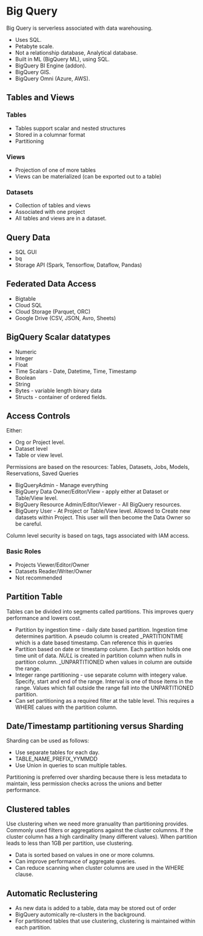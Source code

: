 # Big Query

Big Query is serverless associated with data warehousing. 

- Uses SQL.
- Petabyte scale.
- Not a relationship database, Analytical database.
- Built in ML (BigQuery ML), using SQL.
- BigQuery BI Engine (addon).
- BigQuery GIS.
- BigQuery Omni (Azure, AWS).


## Tables and Views

### Tables

- Tables support scalar and nested structures
- Stored in a columnar format
- Partitioning

### Views

- Projection of one of more tables
- Views can be materialized (can be exported out to a table)


### Datasets

- Collection of tables and views
- Associated with one project
- All tables and views are in a dataset.

## Query Data

- SQL GUI
- bq
- Storage API (Spark, Tensorflow, Dataflow, Pandas)

## Federated Data Access

- Bigtable
- Cloud SQL
- Cloud Storage (Parquet, ORC)
- Google Drive (CSV, JSON, Avro, Sheets)

## BigQuery Scalar datatypes

- Numeric
- Integer
- Float
- Time Scalars - Date, Datetime, Time, Timestamp
- Boolean
- String
- Bytes - variable length binary data
- Structs - container of ordered fields.

## Access Controls

Either:

- Org or Project level.
- Dataset level
- Table or view level.

Permissions are based on the resources: Tables, Datasets, Jobs, Models, Reservations, Saved Queries

- BigQueryAdmin - Manage everything
- BigQuery Data Owner/Editor/View - apply either at Dataset or Table/View level.
- BigQuery Resource Admin/Editor/Viewer - All BigQuery resources.
- BigQuery User - At Project or Table/View level. Allowed to Create new datasets within Project. This user will then become the Data Owner so be careful.

Column level security is based on tags, tags associated with IAM access.

### Basic Roles

- Projects Viewer/Editor/Owner
- Datasets Reader/Writer/Owner
- Not recommended 

## Partition Table

Tables can be divided into segments called partitions. This improves query performance and lowers cost.

- Partition by ingestion time - daily date based partition. Ingestion time determines partition. A pseudo column is created _PARTITIONTIME which is a date based timestamp. Can reference this in queries
- Partition based on date or timestamp column. Each partition holds one time unit of data.  _NULL_ is created in partition column when nulls in partition column. _UNPARTITIONED when values in column are outside the range.
- Integer range partitioning - use separate column with integery value. Specify, start and end of the range. Interval is one of those items in the range. Values which fall outside the range fall into the UNPARTITIONED partition.
- Can set partitioning as a required filter at the table level. This requires a WHERE calues with the partition column.

## Date/Timestamp partitioning versus Sharding

Sharding can be used as follows:

- Use separate tables for each day.
- TABLE_NAME_PREFIX_YYMMDD
- Use Union in queries to scan multiple tables.

Partitioning is preferred over sharding because there is less metadata to maintain, less permission checks across the unions and better performance.

## Clustered tables

Use clustering when we need more granuality than partitioning provides. Commonly used filters or aggregations against the cluster columnns. If the cluster column has a high cardinality (many different values). When partition leads to less than 1GB per partition, use clustering.

- Data is sorted based on values in one or more columns.
- Can improve performance of aggregate queries.
- Can reduce scanning when cluster columns are used in the WHERE clause.

## Automatic Reclustering

- As new data is added to a table, data may be stored out of order
- BigQuery automically re-clusters in the background.
- For partitioned tables that use clustering, clustering is maintained within each partition.